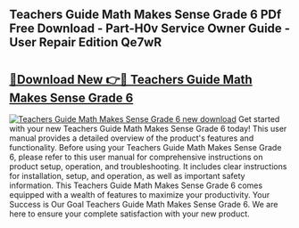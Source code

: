 ## Teachers Guide Math Makes Sense Grade 6 PDf Free Download - Part-H0v Service Owner Guide - User Repair Edition Qe7wR

# <h2><a href="http://bc62639.oget.top/?id=Teachers+Guide+Math+Makes+Sense+Grade+6">🔗Download New 👉🔴 Teachers Guide Math Makes Sense Grade 6</a></h2>

[![Teachers Guide Math Makes Sense Grade 6 new download](https://i.imgur.com/5g1atiW.png)](http://bc62639.oget.top/?id=Teachers+Guide+Math+Makes+Sense+Grade+6)
Get started with your new Teachers Guide Math Makes Sense Grade 6 today! This user manual provides a detailed overview of the product's features and functionality. Before using your Teachers Guide Math Makes Sense Grade 6, please refer to this user manual for comprehensive instructions on product setup, operation, and troubleshooting. It includes clear instructions for installation, setup, and operation, as well as important safety information. This Teachers Guide Math Makes Sense Grade 6 comes equipped with a wealth of features to maximize your productivity. Your Success is Our Goal Teachers Guide Math Makes Sense Grade 6. We are here to ensure your complete satisfaction with your new product.
